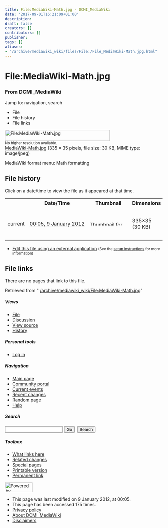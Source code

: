 ```yaml
---
title: File:MediaWiki-Math.jpg - DCMI_MediaWiki
date: '2017-09-01T16:21:09+01:00'
description: 
draft: false
creators: []
contributors: []
publisher: 
tags: []
aliases:
- "/archive/mediawiki_wiki/files/File:/File_MediaWiki-Math.jpg.html"
---
```


<a id="top"></a>
# File:MediaWiki-Math.jpg

### From DCMI\_MediaWiki

Jump to: navigation, search
<!-- start content -->
- File
- File history
- File links

 [<img alt="File:MediaWiki-Math.jpg" src="/images/d/d9/MediaWiki-Math.jpg" width="335" height="35">](/archive/mediawiki_wiki/files/MediaWiki-Math.jpg)  
<small>No higher resolution available.</small>  
 [MediaWiki-Math.jpg](/images/d/d9/MediaWiki-Math.jpg)‎ (335 × 35 pixels, file size: 30 KB, MIME type: image/jpeg)

MediaWiki format menu: Math formatting

<!-- 
NewPP limit report
Preprocessor node count: 1/1000000
Post-expand include size: 0/2097152 bytes
Template argument size: 0/2097152 bytes
Expensive parser function count: 0/100
-->
## File history

Click on a date/time to view the file as it appeared at that time.

<table class="wikitable filehistory">
  <tr>
    <td></td>
    <th>Date/Time</th>
    <th>Thumbnail</th>
    <th>Dimensions</th>
    <th>User</th>
    <th>Comment</th>
  </tr>
  <tr>
    <td>current</td>
    <td class="filehistory-selected" style="white-space: nowrap;"><a href="/archive/mediawiki_wiki/files/MediaWiki-Math.jpg">00:05, 9 January 2012</a></td>
    <td><a href="/images/d/d9/MediaWiki-Math.jpg"><img alt="Thumbnail for version as of 00:05, 9 January 2012" src="/images/d/d9/MediaWiki-Math.jpg" width="120" height="13"></a></td>
    <td>335×35 <span style="white-space: nowrap;">(30 KB)</span>
    </td>
    <td>
      <a href="/index.php?title=User:StuartSutton&amp;action=edit&amp;redlink=1" class="new mw-userlink" title="User:StuartSutton (page does not exist)">StuartSutton</a> <span style="white-space: nowrap;"> <span class="mw-usertoollinks">(<a href="/index.php?title=User_talk:StuartSutton&amp;action=edit&amp;redlink=1" class="new" title="User talk:StuartSutton (page does not exist)">Talk</a> | <a href="/index.php/Special:Contributions/StuartSutton" title="Special:Contributions/StuartSutton">contribs</a>)</span></span>
    </td>
    <td> <span class="comment">(MediaWiki format menu: Math formatting)</span>
    </td>
  </tr>
</table>

  

- [Edit this file using an external application](/index.php?title=File:MediaWiki-Math.jpg&action=edit&externaledit=true&mode=file "File:MediaWiki-Math.jpg") <small>(See the <a href="http://www.mediawiki.org/wiki/Manual:External_editors" class="external text" rel="nofollow">setup instructions</a> for more information)</small>

## File links

There are no pages that link to this file.

Retrieved from " [/archive/mediawiki_wiki/File:MediaWiki-Math.jpg](/archive/mediawiki_wiki/files/File:/File:MediaWiki-Math.jpg.html)"

<!-- end content -->

##### Views

- [File](/archive/mediawiki_wiki/files/File:/File:MediaWiki-Math.jpg.html "View the file page [c]")
- [Discussion](/index.php?title=File_talk:MediaWiki-Math.jpg&action=edit&redlink=1 "Discussion about the content page [t]")
- [View source](/index.php?title=File:MediaWiki-Math.jpg&action=edit "This page is protected.
You can view its source [e]")
- [History](/index.php?title=File:MediaWiki-Math.jpg&action=history "Past revisions of this page [h]")

##### Personal tools

- [Log in](/index.php?title=Special:UserLogin&returnto=File:MediaWiki-Math.jpg "You are encouraged to log in; however, it is not mandatory [o]")

<script type="text/javascript"> if (window.isMSIE55) fixalpha(); </script>

##### Navigation

- [Main page](/index.php/Main_Page "Visit the main page [z]")
- [Community portal](/index.php/DCMI_MediaWiki:Community_portal "About the project, what you can do, where to find things")
- [Current events](/index.php/DCMI_MediaWiki:Current_events "Find background information on current events")
- [Recent changes](/index.php/Special:RecentChanges "The list of recent changes in the wiki [r]")
- [Random page](/index.php/Special:Random "Load a random page [x]")
- [Help](/index.php/Help:Contents "The place to find out")

##### <label for="searchInput">Search</label>

<form action="/index.php" id="searchform">
				<input type="hidden" name="title" value="Special:Search">
				<input id="searchInput" title="Search DCMI_MediaWiki" accesskey="f" type="search" name="search">
				<input type="submit" name="go" class="searchButton" id="searchGoButton" value="Go" title="Go to a page with this exact name if exists"> 
				<input type="submit" name="fulltext" class="searchButton" id="mw-searchButton" value="Search" title="Search the pages for this text">
			</form>

##### Toolbox

- [What links here](/index.php/Special:WhatLinksHere/File:MediaWiki-Math.jpg "List of all wiki pages that link here [j]")
- [Related changes](/index.php/Special:RecentChangesLinked/File:MediaWiki-Math.jpg "Recent changes in pages linked from this page [k]")
- [Special pages](/index.php/Special:SpecialPages "List of all special pages [q]")
- [Printable version](/index.php?title=File:MediaWiki-Math.jpg&printable=yes "Printable version of this page [p]")
- [Permanent link](/index.php?title=File:MediaWiki-Math.jpg&oldid=2173 "Permanent link to this revision of the page")

<!-- end of the left (by default at least) column -->

 [<img src="/skins/common/images/poweredby_mediawiki_88x31.png" height="31" width="88" alt="Powered by MediaWiki">](http://www.mediawiki.org/)

- This page was last modified on 9 January 2012, at 00:05.
- This page has been accessed 175 times.
- [Privacy policy](/index.php/DCMI_MediaWiki:Privacy_policy "DCMI MediaWiki:Privacy policy")
- [About DCMI\_MediaWiki](/index.php/DCMI_MediaWiki:About "DCMI MediaWiki:About")
- [Disclaimers](/index.php/DCMI_MediaWiki:General_disclaimer "DCMI MediaWiki:General disclaimer")

<script>if (window.runOnloadHook) runOnloadHook();</script><!-- Served in 0.459 secs. -->
